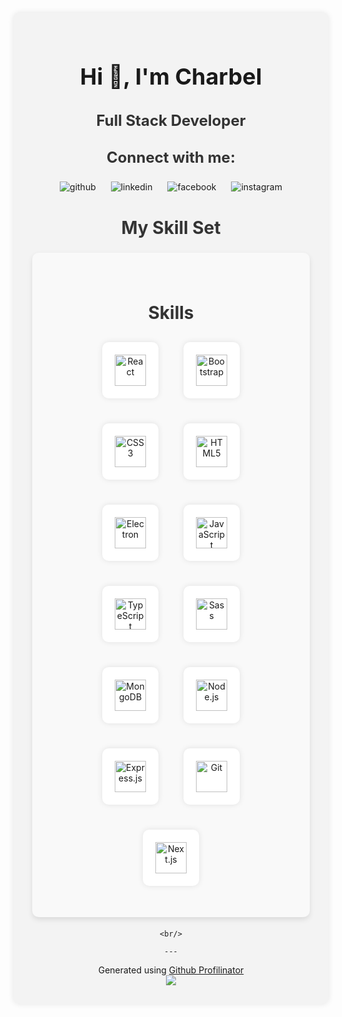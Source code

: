 <div style="background-color: #f3f3f3; padding: 30px; text-align: center; border-radius: 10px; margin: 20px auto; box-shadow: 0px 0px 10px 0px rgba(0,0,0,0.1);">
    <h1 style="font-size: 36px;">Hi 👋, I'm Charbel</h1>
    <h3 style="font-size: 24px; color: #333;">Full Stack Developer</h3>

<h3 style="font-size: 24px; color: #333; margin-top: 30px;">Connect with me:</h3>
    <p style="margin-top: 15px;">
        <a href="https://github.com/charbel222" target="_blank" style="text-decoration: none; margin: 0 10px;">
            <img src="https://img.shields.io/badge/github-%2324292e.svg?&style=for-the-badge&logo=github&logoColor=white" alt="github"/>
        </a>
        <a href="https://www.linkedin.com/in/charbel-el-herrera-859b24265/" target="_blank" style="text-decoration: none; margin: 0 10px;">
            <img src="https://img.shields.io/badge/linkedin-%231E77B5.svg?&style=for-the-badge&logo=linkedin&logoColor=white" alt="linkedin"/>
        </a>
        <a href="https://www.facebook.com/charbel.elherrera/" target="_blank" style="text-decoration: none; margin: 0 10px;">
            <img src="https://img.shields.io/badge/facebook-%232E87FB.svg?&style=for-the-badge&logo=facebook&logoColor=white" alt="facebook"/>
        </a>
        <a href="https://www.instagram.com/charbelelherrera/" target="_blank" style="text-decoration: none; margin: 0 10px;">
            <img src="https://img.shields.io/badge/instagram-%23000000.svg?&style=for-the-badge&logo=instagram&logoColor=white" alt="instagram"/>
        </a>
    </p>

   <h2 style="font-size: 28px; color: #333; margin-top: 40px;">My Skill Set</h2>

 <div align="center" style="background-color: #f9f9f9; padding: 40px; border-radius: 10px; box-shadow: 0 4px 8px rgba(0, 0, 0, 0.1); margin: 20px 0;">
        <h2 style="font-size: 28px; color: #333; margin-bottom: 20px;">Skills</h2>
        <div style="display: flex; flex-wrap: wrap; justify-content: center; align-items: center; gap: 20px;">
            <!-- Skill icons with animation on hover -->
            <div style="margin: 10px; padding: 20px; background-color: #fff; border-radius: 10px; box-shadow: 0px 0px 10px 0px rgba(0, 0, 0, 0.1); transition: 0.3s ease;">
                <img src="https://profilinator.rishav.dev/skills-assets/react-original-wordmark.svg" alt="React" height="50"/>
            </div>
            <div style="margin: 10px; padding: 20px; background-color: #fff; border-radius: 10px; box-shadow: 0px 0px 10px 0px rgba(0, 0, 0, 0.1); transition: 0.3s ease;">
                <img src="https://profilinator.rishav.dev/skills-assets/bootstrap-plain.svg" alt="Bootstrap" height="50"/>
            </div>
            <div style="margin: 10px; padding: 20px; background-color: #fff; border-radius: 10px; box-shadow: 0px 0px 10px 0px rgba(0, 0, 0, 0.1); transition: 0.3s ease;">
                <img src="https://profilinator.rishav.dev/skills-assets/css3-original-wordmark.svg" alt="CSS3" height="50"/>
            </div>
            <div style="margin: 10px; padding: 20px; background-color: #fff; border-radius: 10px; box-shadow: 0px 0px 10px 0px rgba(0, 0, 0, 0.1); transition: 0.3s ease;">
                <img src="https://profilinator.rishav.dev/skills-assets/html5-original-wordmark.svg" alt="HTML5" height="50"/>
            </div>
            <div style="margin: 10px; padding: 20px; background-color: #fff; border-radius: 10px; box-shadow: 0px 0px 10px 0px rgba(0, 0, 0, 0.1); transition: 0.3s ease;">
                <img src="https://profilinator.rishav.dev/skills-assets/electron-original.svg" alt="Electron" height="50"/>
            </div>
            <div style="margin: 10px; padding: 20px; background-color: #fff; border-radius: 10px; box-shadow: 0px 0px 10px 0px rgba(0, 0, 0, 0.1); transition: 0.3s ease;">
                <img src="https://profilinator.rishav.dev/skills-assets/javascript-original.svg" alt="JavaScript" height="50"/>
            </div>
            <div style="margin: 10px; padding: 20px; background-color: #fff; border-radius: 10px; box-shadow: 0px 0px 10px 0px rgba(0, 0, 0, 0.1); transition: 0.3s ease;">
                <img src="https://profilinator.rishav.dev/skills-assets/typescript-original.svg" alt="TypeScript" height="50"/>
            </div>
            <div style="margin: 10px; padding: 20px; background-color: #fff; border-radius: 10px; box-shadow: 0px 0px 10px 0px rgba(0, 0, 0, 0.1); transition: 0.3s ease;">
                <img src="https://profilinator.rishav.dev/skills-assets/sass-original.svg" alt="Sass" height="50"/>
            </div>

  <div style="margin: 10px; padding: 20px; background-color: #fff; border-radius: 10px; box-shadow: 0px 0px 10px 0px rgba(0, 0, 0, 0.1); transition: 0.3s ease;">
                <img src="https://profilinator.rishav.dev/skills-assets/mongodb-original-wordmark.svg" alt="MongoDB" height="50"/>
            </div>
            <div style="margin: 10px; padding: 20px; background-color: #fff; border-radius: 10px; box-shadow: 0px 0px 10px 0px rgba(0, 0, 0, 0.1); transition: 0.3s ease;">
                <img src="https://profilinator.rishav.dev/skills-assets/nodejs-original-wordmark.svg" alt="Node.js" height="50"/>
            </div>
            <div style="margin: 10px; padding: 20px; background-color: #fff; border-radius: 10px; box-shadow: 0px 0px 10px 0px rgba(0, 0, 0, 0.1); transition: 0.3s ease;">
                <img src="https://profilinator.rishav.dev/skills-assets/express-original-wordmark.svg" alt="Express.js" height="50"/>
            </div>
            <div style="margin: 10px; padding: 20px; background-color: #fff; border-radius: 10px; box-shadow: 0px 0px 10px 0px rgba(0, 0, 0, 0.1); transition: 0.3s ease;">
                <img src="https://profilinator.rishav.dev/skills-assets/git-scm-icon.svg" alt="Git" height="50"/>
            </div>
            <div style="margin: 10px; padding: 20px; background-color: #fff; border-radius: 10px; box-shadow: 0px 0px 10px 0px rgba(0, 0, 0, 0.1); transition: 0.3s ease;">
                <img src="https://cdn.worldvectorlogo.com/logos/nextjs-2.svg" alt="Next.js" height="50"/>
            </div>
        </div>
    </div>

    <br/>

    ---

 <div align="center">Generated using <a href="https://profilinator.rishav.dev/" target="_blank">Github Profilinator</a></div>

 <div align="center">
        <a href="https://www.buymeacoffee.com/rishavanand" target="_blank" style="display: inline-block;">
            <img src="https://img.shields.io/badge/Donate-Buy%20Me%20A%20Coffee-orange.svg?style=flat-square&logo=buymeacoffee" align="center"/>
        </a>
    </div>
</div>
